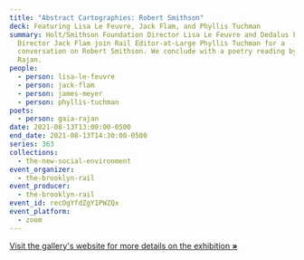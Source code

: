 ```yaml
---
title: "Abstract Cartographies: Robert Smithson"
deck: Featuring Lisa Le Feuvre, Jack Flam, and Phyllis Tuchman
summary: Holt/Smithson Foundation Director Lisa Le Feuvre and Dedalus Foundation
  Director Jack Flam join Rail Editor-at-Large Phyllis Tuchman for a
  conversation on Robert Smithson. We conclude with a poetry reading by Gaia
  Rajan.
people:
  - person: lisa-le-feuvre
  - person: jack-flam
  - person: james-meyer
  - person: phyllis-tuchman
poets:
  - person: gaia-rajan
date: 2021-08-13T13:00:00-0500
end_date: 2021-08-13T14:30:00-0500
series: 363
collections:
  - the-new-social-environment
event_organizer:
  - the-brooklyn-rail
event_producer:
  - the-brooklyn-rail
event_id: recOgYfdZgY1PWZQx
event_platform:
  - zoom
---
```

[Visit the gallery's website for more details on the exhibition **»**](https://www.mariangoodman.com/exhibitions/robert-smithson-abstract-cartography-nyc/)